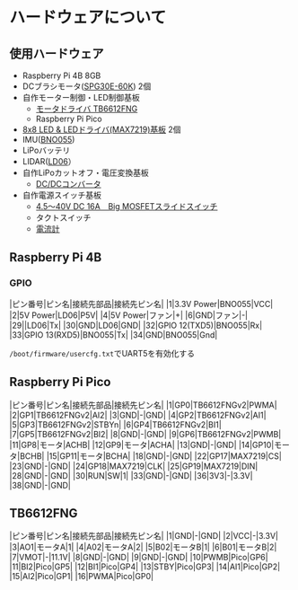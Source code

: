 # ハードウェアについて
## 使用ハードウェア
- Raspberry Pi 4B 8GB
- DCブラシモータ([SPG30E-60K](https://www.cytron.io/c-motor-and-motor-driver/c-dc-motor/c-dc-geared-motor/p-12v-75rpm-3kgfcm-brushed-dc-geared-motor-with-encoder))  2個
- 自作モーター制御・LED制御基板
  - [モータドライバ TB6612FNG](https://www.robotshop.com/jp/ja/pololu-dual-dc-motor-driver-1a-4-5v-3-5v-tb6612fng.html)
  - Raspberry Pi Pico
- [8x8 LED & LEDドライバ(MAX7219)基板](https://www.amazon.co.jp/KKHMF-MAX7219-8X8-LED-%E3%83%A2%E3%82%B8%E3%83%A5%E3%83%BC%E3%83%AB-DIY-%E3%82%AD%E3%83%83%E3%83%88-Arduino%E3%81%A8%E4%BA%92%E6%8F%9B/dp/B07JH4H8RT/ref=sr_1_11)  2個
- IMU([BNO055](https://www.robot-electronics.co.uk/bno055.html))
- LiPoバッテリ
- LIDAR([LD06](https://www.ldrobot.com/product/en/98)）	
- 自作LiPoカットオフ・電圧変換基板
  - [DC/DCコンバータ](https://akizukidenshi.com/catalog/g/gK-15108/)
- 自作電源スイッチ基板
  - [4.5～40V DC 16A　Big MOSFETスライドスイッチ](https://www.robotshop.com/jp/ja/45-40v-dc-16a-big-mosfet-slide-switch.html)
  - タクトスイッチ
  - [電流計](https://www.amazon.co.jp/VKLSVAN-%E5%B0%8F%E5%9E%8B%E9%9B%BB%E5%9C%A7%E8%A8%88-DC0-100V-0-36%E3%82%A4%E3%83%B3%E3%83%81-%E8%B5%A4%E3%83%87%E3%82%B8%E3%82%BF%E3%83%AB%EF%BC%882%E5%80%8B%E3%82%BB%E3%83%83%E3%83%88%EF%BC%89/dp/B086GDRMMM/ref=d_pd_sbs_sccl_3_2/358-4118870-0865555)

## Raspberry Pi 4B
### GPIO
|ピン番号|ピン名|接続先部品|接続先ピン名|
|1|3.3V Power|BNO055|VCC|
|2|5V Power|LD06|P5V|
|4|5V Power|ファン|+|
|6|GND|ファン|-|
|29||LD06|Tx|
|30|GND|LD06|GND|
|32|GPIO 12(TXD5)|BNO055|Rx|
|33|GPIO 13(RXD5)|BNO055|Tx|
|34|GND|BNO055|Gnd|

`/boot/firmware/usercfg.txt`でUART5を有効化する

## Raspberry Pi Pico
|ピン番号|ピン名|接続先部品|接続先ピン名|
|1|GP0|TB6612FNGv2|PWMA|
|2|GP1|TB6612FNGv2|AI2|
|3|GND|-|GND|
|4|GP2|TB6612FNGv2|AI1|
|5|GP3|TB6612FNGv2|STBYn|
|6|GP4|TB6612FNGv2|BI1|
|7|GP5|TB6612FNGv2|BI2|
|8|GND|-|GND|
|9|GP6|TB6612FNGv2|PWMB|
|11|GP8|モータ|ACHB|
|12|GP9|モータ|ACHA|
|13|GND|-|GND|
|14|GP10|モータ|BCHB|
|15|GP11|モータ|BCHA|
|18|GND|-|GND|
|22|GP17|MAX7219|CS|
|23|GND|-|GND|
|24|GP18|MAX7219|CLK|
|25|GP19|MAX7219|DIN|
|28|GND|-|GND|
|30|RUN|SW|1|
|33|GND|-|GND|
|36|3V3|-|3.3V|
|38|GND|-|GND|

## TB6612FNG
|ピン番号|ピン名|接続先部品|接続先ピン名|
|1|GND|-|GND|
|2|VCC|-|3.3V|
|3|AO1|モータA|1|
|4|A02|モータA|2|
|5|B02|モータB|1|
|6|B01|モータB|2|
|7|VMOT|-|11.1V|
|8|GND|-|GND|
|9|GND|-|GND|
|10|PWMB|Pico|GP6|
|11|BI2|Pico|GP5|
|12|BI1|Pico|GP4|
|13|STBY|Pico|GP3|
|14|AI1|Pico|GP2|
|15|AI2|Pico|GP1|
|16|PWMA|Pico|GP0|
